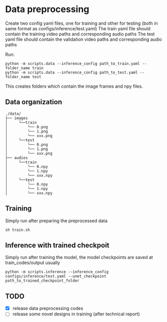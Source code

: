 # Data preprocessing

Create two config yaml files, one for training and other for testing (both in same format as configs/inference/test.yaml)
The train yaml file should contain the training video paths and corresponding audio paths
The test yaml file should contain the validation video paths and corresponding audio paths

Run:
```
python -m scripts.data --inference_config path_to_train.yaml --folder_name train
python -m scripts.data --inference_config path_to_test.yaml --folder_name test
```
This creates folders which contain the image frames and npy files.


## Data organization
```
./data/
├── images
│     └──train
│         └── 0.png
│         └── 1.png
│         └── xxx.png
│     └──test
│         └── 0.png
│         └── 1.png
│         └── xxx.png
├── audios
│     └──train
│         └── 0.npy
│         └── 1.npy
│         └── xxx.npy
│     └──test
│         └── 0.npy
│         └── 1.npy
│         └── xxx.npy
```

## Training
Simply run after preparing the preprocessed data
```
sh train.sh
```
## Inference with trained checkpoit
Simply run after training the model, the model checkpoints are saved at train_codes/output usually
```
python -m scripts.inference --inference_config configs/inference/test.yaml --unet_checkpoint path_to_trained_checkpoint_folder
```

## TODO
- [x] release data preprocessing codes
- [ ] release some novel designs in training (after technical report)